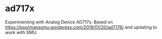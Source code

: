 # ad717x
Experimenting with Analog Device AD717x.
Based on https://poormanssmu.wordpress.com/2019/01/20/ad7176/ and updating to work with SMU.
